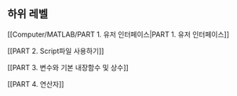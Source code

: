 ## 하위 레벨
[[Computer/MATLAB/PART 1. 유저 인터페이스|PART 1. 유저 인터페이스]]

[[PART 2. Script파일 사용하기]]

[[PART 3. 변수와 기본 내장함수 및 상수]]

[[PART 4. 연산자]]